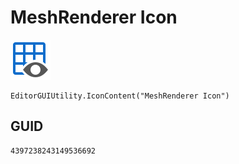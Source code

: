 # MeshRenderer Icon
![](/img/MeshRenderer%20Icon.png)

``` CSharp
EditorGUIUtility.IconContent("MeshRenderer Icon")
```
## GUID
```
4397238243149536692
```
